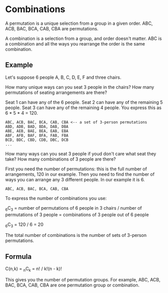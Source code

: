 # Combinations

A permutation is a unique selection from a group in a given order. ABC, ACB, BAC, BCA, CAB, CBA are permutations.

A combination is a selection from a group, and order doesn't matter. ABC is a combination and all the ways you rearrange the order is the same combination.

## Example

Let's suppose 6 people A, B, C, D, E, F and three chairs.

How many unique ways can you seat 3 people in the chairs? How many permutations of seating arrangements are there?

Seat 1 can have any of the 6 people. Seat 2 can have any of the remaining 5 people. Seat 3 can have any of the remaining 4 people. You express this as 6 * 5 * 4 = 120. 
```
ABC, ACB, BAC, BCA, CAB, CBA <-- a set of 3-person permutations
ABD, ADB, BAD, BDA, DAB, DBA
ABE, AEB, BAE, BEA, EAB, EBA
ABF, AFB, BAF, BFA, FAB, FBA
BCD, BDC, CBD, CDB, DBC, DCB
...
```

How many ways can you seat 3 people if youd don't care what seat they take? How many combinations of 3 people are there?

First you need the number of permutations: this is the full number of arrangements, 120 in our example. Then you need to find the number of ways you can arrange any 3 different people. In our example it is 6.
```
ABC, ACB, BAC, BCA, CAB, CBA
```

To express the number of combinations you use:

<sub>6</sub>C<sub>3</sub> = number of permutations of 6 people in 3 chairs / number of permutations of 3 people = combinations of 3 people out of 6 people

<sub>6</sub>C<sub>3</sub> = 120 / 6 = 20

The total number of combinations is the number of sets of 3-person permutations.

## Formula

C(n,k) = <sub>n</sub>C<sub>k</sub> = n! / k!(n - k)!

This gives you the number of permutation groups. For example, ABC, ACB, BAC, BCA, CAB, CBA are one permutation group or combination.
